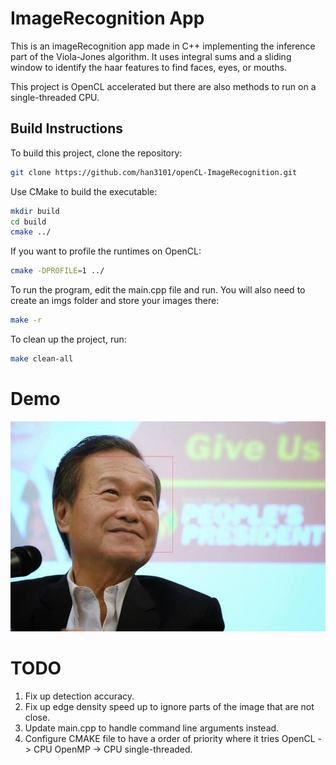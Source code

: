 # ImageRecognition App

This is an imageRecognition app made in C++ implementing the inference part of the Viola-Jones algorithm. It uses integral sums and a sliding window to identify the haar features to find faces, eyes, or mouths.

This project is OpenCL accelerated but there are also methods to run on a single-threaded CPU.

## Build Instructions

To build this project, clone the repository:

```bash
git clone https://github.com/han3101/openCL-ImageRecognition.git
```

Use CMake to build the executable:

```bash
mkdir build
cd build
cmake ../
```

If you want to profile the runtimes on OpenCL:

```bash
cmake -DPROFILE=1 ../
```

To run the program, edit the main.cpp file and run. You will also need to create an imgs folder and store your images there:
```bash
make -r
```
To clean up the project, run:
```bash
make clean-all
```

# Demo
![Sample Image](./demo_imgs/tkl.jpeg)

# TODO
1. Fix up detection accuracy.
2. Fix up edge density speed up to ignore parts of the image that are not close.
3. Update main.cpp to handle command line arguments instead.
4. Configure CMAKE file to have a order of priority where it tries OpenCL -> CPU OpenMP -> CPU single-threaded. 


